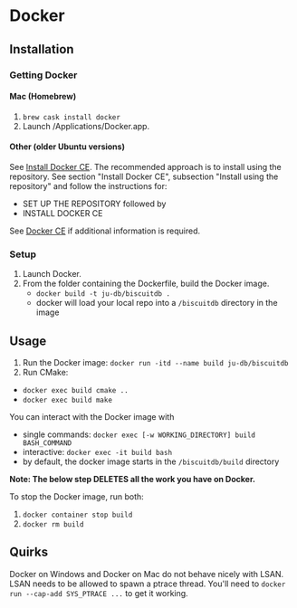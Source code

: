# Docker

## Installation

### Getting Docker
#### Mac (Homebrew)

1. `brew cask install docker`
2. Launch /Applications/Docker.app.

#### Other (older Ubuntu versions)

See  [Install Docker CE](https://docs.docker.com/install/linux/docker-ce/ubuntu/#set-up-the-repository). The recommended approach is to install using the repository. See section "Install Docker CE", subsection "Install using the repository" and follow the instructions for:

* SET UP THE REPOSITORY followed by 
* INSTALL DOCKER CE

See [Docker CE](https://www.docker.com/community-edition) if additional information is required.

### Setup

1. Launch Docker.
2. From the folder containing the Dockerfile, build the Docker image.
    - `docker build -t ju-db/biscuitdb .`
    - docker will load your local repo into a `/biscuitdb` directory in the image

## Usage

1. Run the Docker image: `docker run -itd --name build ju-db/biscuitdb`
3. Run CMake:
  - `docker exec build cmake ..`
  - `docker exec build make`

You can interact with the Docker image with
- single commands: `docker exec [-w WORKING_DIRECTORY] build BASH_COMMAND`
- interactive: `docker exec -it build bash`
- by default, the docker image starts in the `/biscuitdb/build` directory


**Note: The below step DELETES all the work you have on Docker.**

To stop the Docker image, run both:
1. `docker container stop build`
2. `docker rm build`


## Quirks

Docker on Windows and Docker on Mac do not behave nicely with LSAN. LSAN needs to be allowed to spawn a ptrace thread. You'll need to `docker run --cap-add SYS_PTRACE ...` to get it working.

